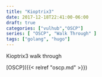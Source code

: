 ```yaml
---
title: "Kioptrix3"
date: 2017-12-18T22:41:00-06:00
draft: true
categories: ["vulhub","OSCP"]
series: [ "OSCP", "Walk Through" ]
tags: ["golang", "hugo"]
---
```

Kioptrix3 walk through

[OSCP]({{< relref "oscp.md" >}})
